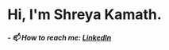 # Hi, I'm Shreya Kamath.

#####   - 📫 How to reach me: [LinkedIn](https://www.linkedin.com/in/shreya-kamath-a67595239/)

      
    
 

<!--
**ShreyaKamath09/ShreyaKamath09** is a ✨ _special_ ✨ repository because its `README.md` (this file) appears on your GitHub profile.

Here are some ideas to get you started:

- 🔭 I’m currently working on ...
- 🌱 I’m currently learning ...
- 👯 I’m looking to collaborate on ...
- 🤔 I’m looking for help with ...
- 💬 Ask me about ...
- 📫 How to reach me: ...
- 😄 Pronouns: ...
- ⚡ Fun fact: ...
-->
